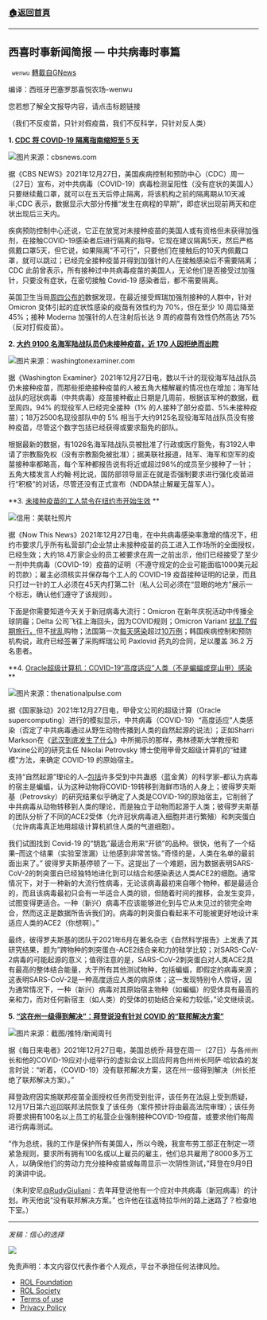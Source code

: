 ###  [:house:返回首頁](https://github.com/ourhimalayas/txt)
---


## 西喜时事新闻简报 — 中共病毒时事篇
` wenwu` [轉載自GNews](https://gnews.org/zh-hans/1802007/)

编译：西班牙巴塞罗那喜悦农场-wenwu

您若想了解全文报导内容，请点击标题链接

（我们不反疫苗，只针对假疫苗，我们不反科学，只针对反人类）

**1. [CDC 将 COVID-19 隔离指南缩短至 5 天](https://www.cbsnews.com/news/cdc-cuts-covid-19-isolation-guidance-5-days-omicron-surge/?utm_source=facebook&amp;utm_medium=news_tab)**

![](https://assets.gnews.org/wp-content/uploads/2021/12/unknown-4-10.png)图片来源：cbsnews.com

据《CBS NEWS》2021年12月27日，美国疾病控制和预防中心（CDC）周一（27日）宣布，对中共病毒（COVID-19）病毒检测呈阳性（没有症状的美国人）只要继续戴口罩，就可以在五天后停止隔离，将该机构之前的隔离期从10天减半;CDC 表示，数据显示大部分传播“发生在病程的早期”，即症状出现前两天和症状出现后三天内。

疾病预防控制中心还说，它正在放宽对未接种疫苗的美国人或有资格但未获得加强剂，在接触COVID-19感染者后进行隔离的指导。它现在建议隔离5天，然后严格佩戴口罩5天，但它说，如果隔离”不可行”，只要他们在接触后的10天内佩戴口罩，就可以跳过；已经完全接种疫苗并得到加强针的人在接触感染后不需要隔离；CDC 此前曾表示，所有接种过中共病毒疫苗的美国人，无论他们是否接受过加强针，只要没有症状，在密切接触 Covid-19 感染者后，都不需要隔离。

英国卫生当局[周四公布的](https://assets.publishing.service.gov.uk/government/uploads/system/uploads/attachment_data/file/1043807/technical-briefing-33.pdf#page=25)数据发现，在最近接受辉瑞加强剂接种的人群中，针对 Omicron 变体引起的症状性感染的疫苗有效性约为 70%，但在至少 10 周后降至 45%；接种 Moderna 加强针的人在注射后长达 9 周的疫苗有效性仍然高达 75%（反对打假疫苗）。

**2. [大约 9100 名海军陆战队员仍未接种疫苗，近 170 人因拒绝而出院](https://www.washingtonexaminer.com/policy/defense-national-security/roughly-9-100-marines-remain-unvaccinated-nearly-170-discharged-for-refusal)**

![](https://assets.gnews.org/wp-content/uploads/2021/12/unknown-5-7.png)图片来源：washingtonexaminer.com

据《Washington Examiner》2021年12月27日电，数以千计的现役海军陆战队员仍未接种疫苗，而那些拒绝接种疫苗的人被五角大楼解雇的情况也在增加；海军陆战队的冠状病毒（中共病毒）疫苗接种截止日期是几周前，根据该军种的数据，截至周四，94% 的现役军人已经完全接种（1% 的人接种了部分疫苗、5%未接种疫苗）；18万2500名现役部队中的 5% 相当于大约9125名现役海军陆战队员没有接种疫苗，尽管这个数字包括已经获得或要求豁免的部队。

根据最新的数据，有1026名海军陆战队员被批准了行政或医疗豁免，有3192人申请了宗教豁免权（没有宗教豁免被批准）；据美联社报道，陆军、海军和空军的疫苗接种率都略高，每个军种都报告说有将近或超过98%的成员至少接种了一针；五角大楼发言人约翰·柯比说，国防部领导层正在就是否强制要求进行强化疫苗进行“积极”的对话，尽管还没有正式宣布（NDDA禁止解雇无苗军人）。

**3. [未接种疫苗的工人禁令在纽约市开始生效](https://nowthisnews.com/news/unvaccinated-worker-ban-takes-effect-in-nyc) **

![](https://assets.gnews.org/wp-content/uploads/2021/12/crop.jpg)信用：美联社照片

据《Now This News》2021年12月27日电，在中共病毒感染率激增的情况下，纽约市要求几乎所有私营部门企业禁止未接种疫苗的员工进入工作场所的全面授权，已经生效；大约18.4万家企业的员工被要求在周一之前出示，他们已经接受了至少一剂中共病毒（COVID-19）疫苗的证明（不遵守规定的企业可能面临1000美元起的罚款）；雇主必须核实并保存每个工人的 COVID-19 疫苗接种证明的记录，而且只打过一针的工人必须在45天内打第二针（私人公司必须在“显眼的地方”展示一个标志，确认他们遵守了该规则）。

下面是你需要知道今天关于新冠病毒大流行：Omicron 在新年庆祝活动中传播全球阴霾；Delta 公司飞往上海回头，因为COVID规则；Omicron Variant [扰乱了假期旅行，](https://apnews.com/article/flights-canceled-christmas-omicron-49b81adb9213649f374dc385b7ab6bf9)但不[扰乱](https://apnews.com/article/flights-canceled-christmas-omicron-49b81adb9213649f374dc385b7ab6bf9)购物；法国第一次[每天感染](https://apnews.com/article/coronavirus-pandemic-science-health-pandemics-france-7b8135c0465d27a4be0c580f74b74b00)超过[10万例](https://apnews.com/article/coronavirus-pandemic-science-health-pandemics-france-7b8135c0465d27a4be0c580f74b74b00)；韩国疾病控制和预防机构说，政府已经签署了采购辉瑞公司 Paxlovid 药丸的合同，足以覆盖 36.2 万名患者。

**4. [Oracle超级计算机：COVID-19“高度适应”人类（不是蝙蝠或穿山甲）感染](https://thenationalpulse.com/2021/12/27/oracle-supercomputer-supported-lab-leak/) **

![](https://assets.gnews.org/wp-content/uploads/2021/12/unknown-6-2.png)图片来源：thenationalpulse.com

据《国家脉动》2021年12月27日电，甲骨文公司的超级计算（Oracle supercomputing）进行的模拟显示，中共病毒（COVID-19）“高度适应”人类感染（否定了中共病毒通过从野生动物传播到人类的自然起源的说法）；正如Sharri Markson在《[武汉到底发生了什么](https://www.amazon.com/What-Really-Happened-Wuhan-Infections-ebook/dp/B094GHJK9L)》中所揭示的那样，弗林德斯大学教授和Vaxine公司的研究主任 Nikolai Petrovsky 博士使用甲骨文超级计算机的“硅建模”方法，来确定 COVID-19 的原始宿主。

支持“自然起源”理论的人–[包括](https://thenationalpulse.com/2021/04/27/scientists-debunking-lab-leak-theory-linked-to-ccp/)许多受到中共蛊惑（蓝金黄）的科学家–都认为病毒的宿主是蝙蝠，认为这种动物将COVID-19转移到海鲜市场的人身上；彼得罗夫斯基（Petrovsky）的研究结果似乎确定了人类是COVID-19的原始宿主，它削弱了中共病毒从动物转移到人类的理论，而是独立于动物而起源于人类；彼得罗夫斯基的团队分析了不同的ACE2受体（允许冠状病毒进入细胞并进行繁殖）和刺突蛋白（允许病毒真正地用超级计算机抓住人类的气道细胞）。

我们试图找到 Covid-19 的“钥匙”最适合用来“开锁”的品种。很快，他有了一个结果–而这个结果（实验室泄漏）让他感到非常苦恼。”奇怪的是，人类在名单的最前面出来了。” 彼得罗夫斯基停顿了一下。这提出了一个难题，因为数据表明SARS-CoV-2的刺突蛋白已经独特地进化到可以结合和感染表达人类ACE2的细胞。通常情况下，对于一种新的大流行性病毒，无论该病毒最初来自哪个物种，都是最适合的，而且该病毒最初只会有一半适合人类的锁，但随着时间的推移，会发生变异，试图变得更适合。一种（新兴）病毒不应该能够进化到与它从未见过的锁完全吻合，然而这正是数据所告诉我们的。病毒的刺突蛋白看起来不可能被更好地设计来适应人类的ACE2（你想啊）。”

最终，彼得罗夫斯基的团队于2021年6月在著名杂志《自然科学报告》上发表了其研究结果，题为”跨物种的刺突蛋白-ACE2结合亲和力的硅学比较；对SARS-CoV-2病毒的可能起源的意义；值得注意的是，SARS-CoV-2刺突蛋白对人类ACE2具有最高的整体结合能量，大于所有其他测试物种，包括蝙蝠，即假定的病毒来源；这表明SARS-CoV-2是一种高度适应人类的病原体；这一发现特别令人惊讶，因为通常情况下，一种（新兴）病毒对其原始宿主物种（如蝙蝠）的受体具有最高的亲和力，而对任何新宿主（如人类）的受体的初始结合亲和力较低，”论文继续说。

**5. [“这在州一级得到解决”：拜登说没有针对 COVID 的“联邦解决方案”](https://dailycaller.com/2021/12/27/this-gets-solved-at-the-state-level-biden-says-theres-no-federal-solution-for-covid/)**

![](https://assets.gnews.org/wp-content/uploads/2021/12/ScreenshotTwitterNewsweek-scaled-e1640634710612.jpg)图片来源：截图/推特/新闻周刊

据《每日来电者》2021年12月27日电，美国总统乔·拜登在周一（27日）与各州州长和他的COVID-19应对小组举行的虚拟会议上回应阿肯色州州长阿萨·哈钦森的发言时说：“听着，（COVID-19）没有联邦解决方案，这在州一级得到解决（州长拒绝了联邦解决方案）。”

拜登政府因实施联邦疫苗全面授权任务而受到批评，该任务在法庭上受到质疑，12月17日第六巡回联邦法院恢复了该任务（案件预计将由最高法院审理）；该任务将要求拥有100名以上员工的私营企业强制接种COVID-19疫苗，或要求他们每周进行病毒测试。

“作为总统，我的工作是保护所有美国人，所以今晚，我宣布劳工部正在制定一项紧急规则，要求所有拥有100名或以上雇员的雇主，他们总共雇用了8000多万工人，以确保他们的劳动力充分接种疫苗或每周显示一次阴性测试，”拜登在9月9日的演讲中说。

（朱利安尼[@RudyGiuliani](https://twitter.com/RudyGiuliani/status/1475848139181633544?s=20)：去年拜登说他有一个应对中共病毒（新冠病毒）的计划。昨天他说“没有联邦解决方案。” 也许他在往返特拉华州的路上迷路了？检查地下室。）

* * *

*发稿：信心的选择*

![](https://assets.gnews.org/wp-content/uploads/2021/07/GNEWS_CH.-5.jpeg)

 

免责声明：本文内容仅代表作者个人观点，平台不承担任何法律风险。

- [ROL Foundation](https://rolfoundation.org/)
- [ROL Society](https://rolsociety.org/)
- [Terms of use](https://gnews.org/terms-of-use-3/)
- [Privacy Policy](https://gnews.org/privacy-policy/)
